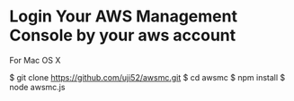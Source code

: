# Login Your AWS Management Console by your aws account

For Mac OS X

$ git clone https://github.com/uji52/awsmc.git
$ cd awsmc
$ npm install
$ node awsmc.js
